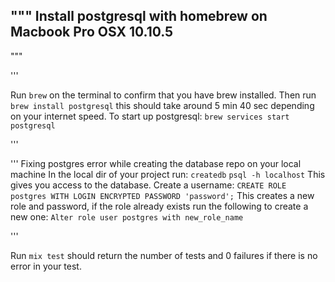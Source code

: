"""
Install postgresql with homebrew on Macbook Pro OSX 10.10.5
-----------------------------------------------------------
"""

'''

Run `brew` on the terminal to confirm that you have brew installed.
Then run `brew install postgresql` this should take around 5 min 40 sec depending on your internet speed.
To start up postgresql: `brew services start postgresql`

'''

'''
Fixing postgres error while creating the database repo on your local machine 
In the local dir of your project run:
`createdb`
`psql -h localhost`
This gives you access to the database.
Create a username:
`CREATE ROLE postgres WITH LOGIN ENCRYPTED PASSWORD 'password';`
This creates a new role and password, if the role already exists run the following to create a new one:
`Alter role user postgres with new_role_name`

'''

Run `mix test` should return the number of tests and 0 failures if there is no error in your test.
